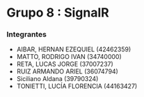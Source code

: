 # Grupo 8 : SignalR

### Integrantes
- AIBAR, HERNAN EZEQUIEL (42462359)
- MATTO, RODRIGO IVAN (34740000)
- RETA, LUCAS JORGE (37007237)
- RUIZ ARMANDO ARIEL (36074794)
- Siciliano Aldana (39790324)
- TONIETTI, LUCÍA FLORENCIA (44163427)
